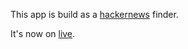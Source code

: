 This app is build as a [hackernews](https://news.ycombinator.com/) finder.

It's now on [live](https://hackernews-finder.herokuapp.com/).